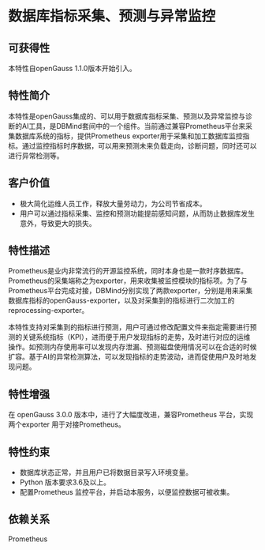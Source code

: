 # 数据库指标采集、预测与异常监控

## 可获得性<a name="section1394818443613"></a>

本特性自openGauss 1.1.0版本开始引入。

## 特性简介<a name="section36382403357"></a>

本特性是openGauss集成的、可以用于数据库指标采集、预测以及异常监控与诊断的AI工具，是DBMind套间中的一个组件。当前通过兼容Prometheus平台来采集数据库系统的指标，提供Prometheus exporter用于采集和加工数据库监控指标。通过监控指标时序数据，可以用来预测未来负载走向，诊断问题，同时还可以进行异常检测等。

## 客户价值<a name="section5621105733410"></a>

-   极大简化运维人员工作，释放大量劳动力，为公司节省成本。
-   用户可以通过指标采集、监控和预测功能提前感知问题，从而防止数据库发生意外，导致更大的损失。

## 特性描述<a name="section117712392341"></a>

Prometheus是业内非常流行的开源监控系统，同时本身也是一款时序数据库。Prometheus的采集端称之为exporter，用来收集被监控模块的指标项。为了与Prometheus平台完成对接，DBMind分别实现了两款exporter，分别是用来采集数据库指标的openGauss-exporter，以及对采集到的指标进行二次加工的reprocessing-exporter。

本特性支持对采集到的指标进行预测，用户可通过修改配置文件来指定需要进行预测的关键系统指标（KPI），进而便于用户发现指标的走势，及时进行对应的运维操作。如预测内存使用率可以发现内存泄漏、预测磁盘使用情况可以在合适的时候扩容。基于AI的异常检测算法，可以发现指标的走势波动，进而促使用户及时地发现问题。

## 特性增强<a name="section144513469345"></a>

在 openGauss 3.0.0 版本中，进行了大幅度改进，兼容Prometheus 平台，实现两个exporter 用于对接Prometheus。

## 特性约束<a name="section1613131119346"></a>

-   数据库状态正常，并且用户已将数据目录写入环境变量。
-   Python 版本要求3.6及以上。
-   配置Prometheus 监控平台，并启动本服务，以便监控数据可被收集。

## 依赖关系<a name="section4228145683310"></a>

Prometheus


